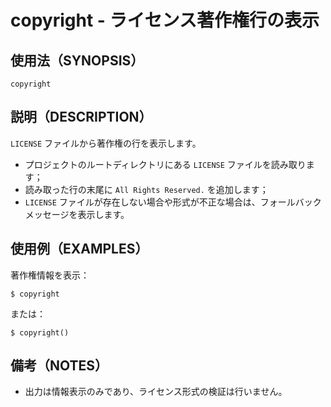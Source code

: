 # copyright - ライセンス著作権行の表示

## 使用法（SYNOPSIS）

```shell
copyright
```


## 説明（DESCRIPTION）

`LICENSE` ファイルから著作権の行を表示します。

* プロジェクトのルートディレクトリにある `LICENSE` ファイルを読み取ります；
* 読み取った行の末尾に `All Rights Reserved.` を追加します；
* `LICENSE` ファイルが存在しない場合や形式が不正な場合は、フォールバックメッセージを表示します。


## 使用例（EXAMPLES）

著作権情報を表示：

```shell
$ copyright
```

または：

```shell
$ copyright()
```


## 備考（NOTES）

* 出力は情報表示のみであり、ライセンス形式の検証は行いません。
